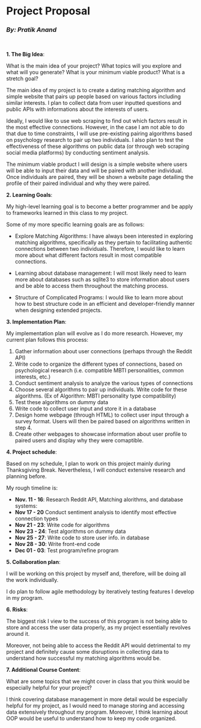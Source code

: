 # **Project Proposal** #
### ***By: Pratik Anand*** ###  
 &nbsp;
 
**1. The Big Idea**: 

What is the main idea of your project? What topics will you explore and what will you generate? What is your minimum viable product? What is a stretch goal?

The main idea of my project is to create a dating matching algorithm and simple website that pairs up people based on various factors including similar interests. I plan to collect data from user inputted questions and public APIs with informations about the interests of users. 

Ideally, I would like to use web scraping to find out which factors result in the most effective connections. However, in the case I am not able to do that due to time constraints, I will use pre-existing pairing algorithms based on psychology research to pair up two individuals.  I also plan to test the effectiveness of these algorithms on public data (or through web scraping social media platforms) by conducting sentiment analysis.

The minimum viable product I will design is a simple website where users will be able to input their data and will be paired with another individual. Once individuals are paired, they will be shown a website page detailing the profile of their paired individual and why they were paired.

**2. Learning Goals**: 

My high-level learning goal is to become a better programmer and be apply to frameworks learned in this class to my project. 

Some of my more specific learning goals are as follows:

* Explore Matching Algorithms: I have always been interested in exploring matching algorithms, specifically as they pertain to facilitating authentic connections between two individuals. Therefore, I would like to learn more about what different factors result in most compatible connections. 

* Learning about database management: I will most likely need to learn more about databases such as sqlite3 to store information about users and be able to access them throughout the matching process. 

* Structure of Complicated Programs: I would like to learn more about how to best structure code in an efficient and developer-friendly manner when designing extended projects.

**3. Implementation Plan**: 

My implementation plan will evolve as I do more research. However, my current plan follows this process:

1. Gather information about user connections (perhaps through the Reddit API)
2. Write code to organize the different types of connections, based on psychological research (i.e. compatible MBTI personalities, common interests, etc.)
3. Conduct sentiment analysis to analyze the various types of connections
4. Choose several algorithms to pair up individuals. Write code for these algorithms. (Ex of Algorithm: MBTI personality type compatibility)
5. Test these algorithms on dummy data
6. Write code to collect user input and store it in a database
7. Design home webpage (through HTML) to collect user input through a survey format. Users will then be paired based on algorithms written in step 4. 
8. Create other webpages to showcase information about user profile to paired users and display why they were comaptible.

**4. Project schedule**: 

Based on my schedule, I plan to work on this project mainly during Thanksgiving Break. Nevertheless, I will conduct extensive research and planning before. 

My rough timeline is: 
* **Nov. 11 - 16**: Research Reddit API, Matching alorithms, and database systems: 
* **Nov 17 - 20** Conduct sentiment analysis to identify most effective connection types
* **Nov 21 - 23**: Write code for algorithms
* **Nov 23 - 24**: Test algorithms on dummy data
* **Nov 25 - 27**: Write code to store user info. in database
* **Nov 28 - 30**: Write front-end code
* **Dec 01 - 03**: Test program/refine program

**5. Collaboration plan**: 

I will be working on this project by myself and, therefore, will be doing all the work individually. 

I do plan to follow agile methodology by iteratively testing features I develop in my program. 

**6. Risks**: 

The biggest risk I view to the success of this program is not being able to store and access the user data properly, as my project essentially revolves around it. 

Moreover, not being able to access the Reddit API would detrimental to my project and definitely cause some disruptions in collecting data to understand how successful my matching algorithms would be.

**7. Additional Course Content**: 

What are some topics that we might cover in class that you think would be especially helpful for your project?

I think covering database management in more detail would be especially helpful for my project, as I would need to manage storing and accessing data extensively throughout my program. Moreover, I think learning about OOP would be useful to understand how to keep my code organized.